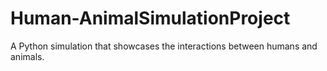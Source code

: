 # Human-AnimalSimulationProject
A Python simulation that showcases the interactions between humans and animals.
